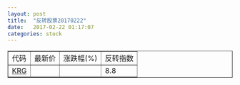 ```yaml
---
layout: post
title:  "反转股票20170222"
date:   2017-02-22 01:17:07
categories: stock
---
```


<script type="text/javascript">
var stockList = []
stockList.push('gb_krg');
</script>

<table border="1">
 <tr>
 <td>代码</td>
  <td>最新价</td>
  <td>涨跌幅(%)</td>
 <td>反转指数</td>
</tr>
  <tr id="krg"><td><a href="http://stock.finance.sina.com.cn/usstock/quotes/KRG.html" target="_blank">KRG</a></td><td></td><td></td><td>8.8</td></tr>
</table>
